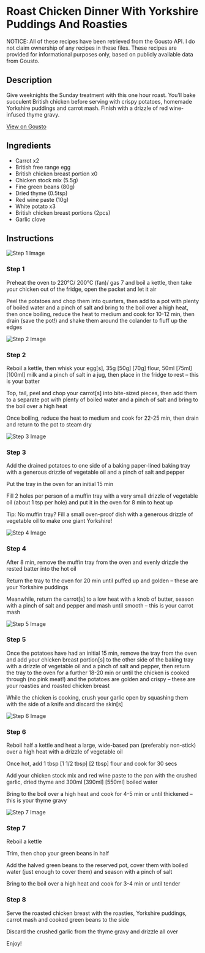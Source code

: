 # Roast Chicken Dinner With Yorkshire Puddings And Roasties

NOTICE: All of these recipes have been retrieved from the Gousto API. I do not claim ownership of any recipes in these files. These recipes are provided for informational purposes only, based on publicly available data from Gousto.

## Description

Give weeknights the Sunday treatment with this one hour roast. You’ll bake succulent British chicken before serving with crispy potatoes, homemade Yorkshire puddings and carrot mash. Finish with a drizzle of red wine-infused thyme gravy. 

[View on Gousto](https://www.gousto.co.uk/recipes/cookbook/roast-chicken-dinner-with-roasties-yorkshire-puddings-carrot-mash)

## Ingredients

- Carrot x2
- British free range egg
- British chicken breast portion x0
- Chicken stock mix (5.5g)
- Fine green beans (80g)
- Dried thyme (0.5tsp)
- Red wine paste (10g)
- White potato x3
- British chicken breast portions (2pcs)
- Garlic clove

## Instructions

![Step 1 Image](https://production-media.gousto.co.uk/cms/recipe-step-image/step-1-1726064867616-x200.jpg)

### Step 1

Preheat the oven to 220°C/ 200°C (fan)/ gas 7 and boil a kettle, then take your chicken out of the fridge, open the packet and let it air

Peel the potatoes and chop them into quarters, then add to a pot with plenty of boiled water and a pinch of salt and bring to the boil over a high heat, then once boiling, reduce the heat to medium and cook for 10-12 min, then drain (save the pot!) and shake them around the colander to fluff up the edges

![Step 2 Image](https://production-media.gousto.co.uk/cms/recipe-step-image/step-2-1726064873612-x200.jpg)

### Step 2

Reboil a kettle, then whisk your egg[s], 35g <span class="text-purple">[50g]</span> <span class="text-danger">[70g]</span> flour, 50ml<span class="text-purple"> [75ml] </span><span class="text-danger">[100ml]</span> milk and a pinch of salt in a jug, then place in the fridge to rest – this is your batter

Top, tail, peel and chop your carrot[s] into bite-sized pieces, then add them to a separate pot with plenty of boiled water and a pinch of salt and bring to the boil over a high heat

Once boiling, reduce the heat to medium and cook for 22-25 min, then drain and return to the pot to steam dry

![Step 3 Image](https://production-media.gousto.co.uk/cms/recipe-step-image/step-3-1726064883366-x200.jpg)

### Step 3

Add the drained potatoes to one side of a baking paper-lined baking tray with a generous drizzle of vegetable oil and a pinch of salt and pepper

Put the tray in the oven for an initial 15 min

Fill 2<span class="text-danger"> </span>holes per person of a muffin tray with a very small drizzle of vegetable oil (about 1 tsp per hole) and put it in the oven for 8 min to heat up

Tip: No muffin tray? Fill a small oven-proof dish with a generous drizzle of vegetable oil to make one giant Yorkshire!

![Step 4 Image](https://production-media.gousto.co.uk/cms/recipe-step-image/step-4-1726064887488-x200.jpg)

### Step 4

After 8 min, remove the muffin tray from the oven and evenly drizzle the rested batter into the hot oil

Return the tray to the oven for 20 min until puffed up and golden – these are your Yorkshire puddings

Meanwhile, return the carrot[s] to a low heat with a knob of butter, season with a pinch of salt and pepper and mash until smooth – this is your carrot mash

![Step 5 Image](https://production-media.gousto.co.uk/cms/recipe-step-image/step-5-1726064900388-x200.jpg)

### Step 5

Once the potatoes have had an initial 15 min, remove the tray from the oven and add your chicken breast portion[s] to the other side of the baking tray with a drizzle of vegetable oil and a pinch of salt and pepper, then return the tray to the oven for a further 18-20 min or until the chicken is cooked through (no pink meat!) and the potatoes are golden and crispy – these are your roasties and roasted chicken breast

While the chicken is cooking, crush your garlic open by squashing them with the side of a knife and discard the skin[s]

![Step 6 Image](https://production-media.gousto.co.uk/cms/recipe-step-image/step-6-1726064912655-x200.jpg)

### Step 6

Reboil half a kettle and heat a large, wide-based pan (preferably non-stick) over a high heat with a drizzle of vegetable oil

Once hot, add 1 tbsp <span class="text-purple">[1 1/2 tbsp]</span> <span class="text-danger">[2 tbsp]</span> flour and cook for 30 secs

Add your chicken stock mix and red wine paste to the pan with the crushed garlic, dried thyme and 300ml <span class="text-purple">[390ml]</span> <span class="text-danger">[550ml]</span> boiled water

Bring to the boil over a high heat and cook for 4-5 min or until thickened – this is your thyme gravy

![Step 7 Image](https://production-media.gousto.co.uk/cms/recipe-step-image/step-7-1726064917279-x200.jpg)

### Step 7

Reboil a kettle

Trim, then chop your green beans in half

Add the halved green beans to the reserved pot, cover them with boiled water (just enough to cover them) and season with a pinch of salt

Bring to the boil over a high heat and cook for 3-4 min or until tender

### Step 8

Serve the roasted chicken breast with the roasties, Yorkshire puddings, carrot mash and cooked green beans to the side

Discard the crushed garlic from the thyme gravy and drizzle all over

Enjoy!

